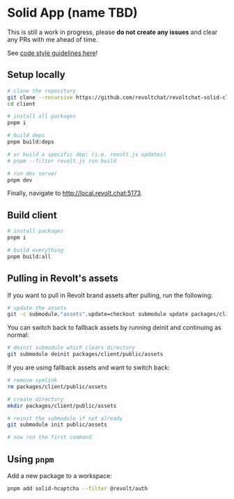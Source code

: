 # Solid App (name TBD)

This is still a work in progress, please **do not create any issues** and clear any PRs with me ahead of time.

See [code style guidelines here](./GUIDELINES.md)!

## Setup locally

```bash
# clone the repository
git clone --recursive https://github.com/revoltchat/revoltchat-solid-client-monorepo client
cd client

# install all packages
pnpm i

# build deps
pnpm build:deps

# or build a specific dep: (i.e. revolt.js updates)
# pnpm --filter revolt.js run build

# run dev server
pnpm dev
```

Finally, navigate to http://local.revolt.chat:5173.

## Build client

```bash
# install packages
pnpm i

# build everything
pnpm build:all
```

## Pulling in Revolt's assets

If you want to pull in Revolt brand assets after pulling, run the following:

```bash
# update the assets
git -c submodule."assets".update=checkout submodule update packages/client/public/assets
```

You can switch back to fallback assets by running deinit and continuing as normal:

```bash
# deinit submodule which clears directory
git submodule deinit packages/client/public/assets
```

If you are using fallback assets and want to switch back:

```bash
# remove symlink
rm packages/client/public/assets

# create directory
mkdir packages/client/public/assets

# reinit the submodule if not already
git submodule init public/assets

# now run the first command
```

## Using `pnpm`

Add a new package to a workspace:

```bash
pnpm add solid-hcaptcha --filter @revolt/auth
```
